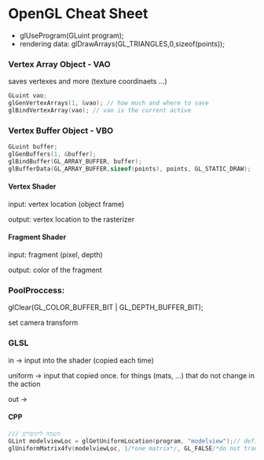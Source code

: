 # OpenGL Cheat Sheet

* glUseProgram(GLuint program);
* rendering data:
  glDrawArrays(GL_TRIANGLES,0,sizeof(points));

### Vertex Array Object - VAO

saves vertexes and more (texture coordinaets ...)

```c++
GLuint vao;
glGenVertexArrays(1, &vao); // how much and where to save
glBindVertexArray(vao); // vao is the current active 
```

### Vertex Buffer Object - VBO

```c++
GLuint buffer;
glGenBuffers(1, &buffer);
glBindBuffer(GL_ARRAY_BUFFER, buffer);
glBufferData(GL_ARRAY_BUFFER,sizeof(points), points, GL_STATIC_DRAW);
```

#### Vertex Shader

input: vertex location (object frame)

output: vertex location to the rasterizer

#### Fragment Shader

input: fragment (pixel, depth)

output: color of the fragment

### PoolProccess:

glClear(GL_COLOR_BUFFER_BIT | GL_DEPTH_BUFFER_BIT);

set camera transform

### GLSL

in -> input into the shader (copied each time)

uniform -> input that copied once. for things (mats, ...) that do not change in the action

out ->

#### CPP

```c++
/// השמה ליוניפורם
GLint modelviewLoc = glGetUniformLocation(program, "modelview");// defining modelview as uniform 
glUniformMatrix4fv(modelviewLoc, 1/*one matrix*/, GL_FALSE/*do not transpose*/, mvMat/*the actual matrix in cpp*/);
```





